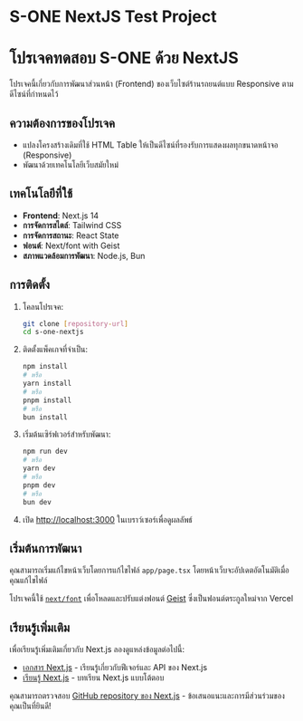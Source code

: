 # S-ONE NextJS Test Project

# โปรเจคทดสอบ S-ONE ด้วย NextJS

โปรเจคนี้เกี่ยวกับการพัฒนาส่วนหน้า (Frontend) ของเว็บไซต์ร้านรถยนต์แบบ Responsive ตามดีไซน์ที่กำหนดไว้

## ความต้องการของโปรเจค

- แปลงโครงสร้างเดิมที่ใช้ HTML Table ให้เป็นดีไซน์ที่รองรับการแสดงผลทุกขนาดหน้าจอ (Responsive)
- พัฒนาด้วยเทคโนโลยีเว็บสมัยใหม่

## เทคโนโลยีที่ใช้

- **Frontend**: Next.js 14
- **การจัดการสไตล์**: Tailwind CSS
- **การจัดการสถานะ**: React State
- **ฟอนต์**: Next/font with Geist
- **สภาพแวดล้อมการพัฒนา**: Node.js, Bun

## การติดตั้ง

1. โคลนโปรเจค:
    ```bash
    git clone [repository-url]
    cd s-one-nextjs
    ```

2. ติดตั้งแพ็คเกจที่จำเป็น:
    ```bash
    npm install
    # หรือ
    yarn install
    # หรือ
    pnpm install
    # หรือ
    bun install
    ```

3. เริ่มต้นเซิร์ฟเวอร์สำหรับพัฒนา:
    ```bash
    npm run dev
    # หรือ
    yarn dev
    # หรือ
    pnpm dev
    # หรือ
    bun dev
    ```

4. เปิด [http://localhost:3000](http://localhost:3000) ในเบราว์เซอร์เพื่อดูผลลัพธ์

## เริ่มต้นการพัฒนา

คุณสามารถเริ่มแก้ไขหน้าเว็บโดยการแก้ไขไฟล์ `app/page.tsx` โดยหน้าเว็บจะอัปเดตอัตโนมัติเมื่อคุณแก้ไขไฟล์

โปรเจคนี้ใช้ [`next/font`](https://nextjs.org/docs/app/building-your-application/optimizing/fonts) เพื่อโหลดและปรับแต่งฟอนต์ [Geist](https://vercel.com/font) ซึ่งเป็นฟอนต์ตระกูลใหม่จาก Vercel

## เรียนรู้เพิ่มเติม

เพื่อเรียนรู้เพิ่มเติมเกี่ยวกับ Next.js ลองดูแหล่งข้อมูลต่อไปนี้:

- [เอกสาร Next.js](https://nextjs.org/docs) - เรียนรู้เกี่ยวกับฟีเจอร์และ API ของ Next.js
- [เรียนรู้ Next.js](https://nextjs.org/learn) - บทเรียน Next.js แบบโต้ตอบ

คุณสามารถตรวจสอบ [GitHub repository ของ Next.js](https://github.com/vercel/next.js) - ข้อเสนอแนะและการมีส่วนร่วมของคุณเป็นที่ยินดี!

